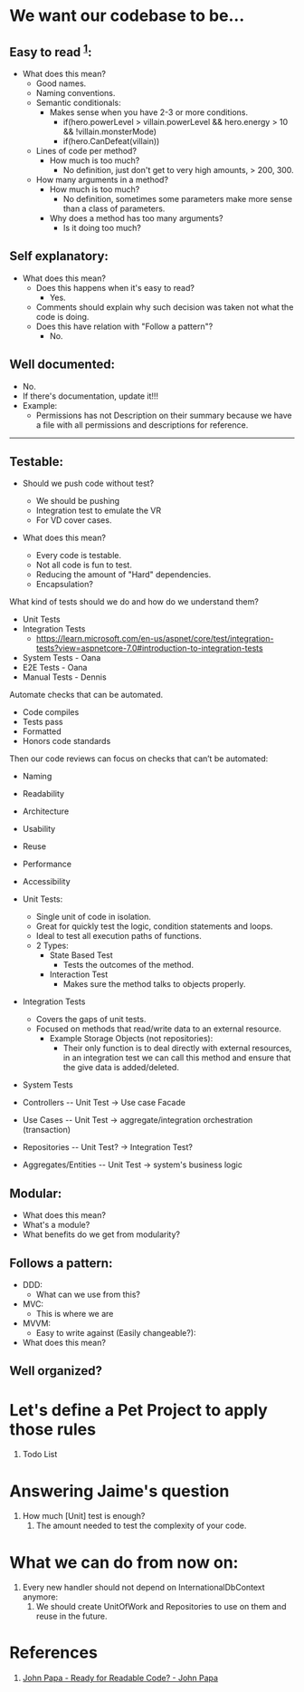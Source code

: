 # We want our codebase to be...

## Easy to read <sup>[1](#references)</sup>:

- What does this mean?
  - Good names.
  - Naming conventions.
  - Semantic conditionals:
    - Makes sense when you have 2-3 or more conditions.
      - if(hero.powerLevel > villain.powerLevel && hero.energy > 10 && !villain.monsterMode)
      - if(hero.CanDefeat(villain))
  - Lines of code per method?
    - How much is too much?
      - No definition, just don't get to very high amounts, > 200, 300.
  - How many arguments in a method?
    - How much is too much?
      - No definition, sometimes some parameters make more sense than a class of parameters.
    - Why does a method has too many arguments?
      - Is it doing too much?

## Self explanatory:

- What does this mean?
  - Does this happens when it's easy to read?
    - Yes.
  - Comments should explain why such decision was taken not what the code is doing.
  - Does this have relation with "Follow a pattern"?
    - No.

## Well documented:

- No.
- If there's documentation, update it!!!
- Example:
  - Permissions has not Description on their summary because we have a file with all permissions and descriptions for
    reference.

---

## Testable:

- Should we push code without test?

  - We should be pushing
  - Integration test to emulate the VR
  - For VD cover cases.

- What does this mean?
  - Every code is testable.
  - Not all code is fun to test.
  - Reducing the amount of "Hard" dependencies.
  - Encapsulation?

What kind of tests should we do and how do we understand them?

- Unit Tests
- Integration Tests
  - https://learn.microsoft.com/en-us/aspnet/core/test/integration-tests?view=aspnetcore-7.0#introduction-to-integration-tests
- System Tests - Oana
- E2E Tests - Oana
- Manual Tests - Dennis

Automate checks that can be automated.

- Code compiles
- Tests pass
- Formatted
- Honors code standards

Then our code reviews can focus on checks that can’t be automated:

- Naming
- Readability
- Architecture
- Usability
- Reuse
- Performance
- Accessibility

- Unit Tests:
  - Single unit of code in isolation.
  - Great for quickly test the logic, condition statements and loops.
  - Ideal to test all execution paths of functions.
  - 2 Types:
    - State Based Test
      - Tests the outcomes of the method.
    - Interaction Test
      - Makes sure the method talks to objects properly.
- Integration Tests
  - Covers the gaps of unit tests.
  - Focused on methods that read/write data to an external resource.
    - Example Storage Objects (not repositories):
      - Their only function is to deal directly with external resources, in an integration test we can call
        this method and ensure that the give data is added/deleted.
- System Tests

- Controllers -- Unit Test -> Use case Facade
- Use Cases -- Unit Test -> aggregate/integration orchestration (transaction)
- Repositories -- Unit Test? -> Integration Test?
- Aggregates/Entities -- Unit Test -> system's business logic

## Modular:

- What does this mean?
- What's a module?
- What benefits do we get from modularity?

## Follows a pattern:

- DDD:
  - What can we use from this?
- MVC:
  - This is where we are
- MVVM:
  - Easy to write against (Easily changeable?):
- What does this mean?

## Well organized?

# Let's define a Pet Project to apply those rules

1. Todo List

# Answering Jaime's question

1. How much [Unit] test is enough?
   1. The amount needed to test the complexity of your code.

# What we can do from now on:

1. Every new handler should not depend on InternationalDbContext anymore:
   1. We should create UnitOfWork and Repositories to use on them and reuse in the future.

# References

1. [John Papa - Ready for Readable Code? - John Papa](https://youtu.be/56mETnrByBM)
